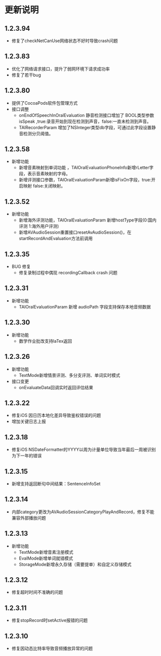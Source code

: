 # 更新说明  
## 1.2.3.94  
- 修复了checkNetCanUse网络状态不好时导致crash问题  

## 1.2.3.83  
- 优化了网络请求接口，提升了弱网环境下请求成功率  
- 修复了若干bug   

## 1.2.3.80  
- 提供了CocoaPods软件包管理方式  
- 接口调整  
  - onEndOfSpeechInOralEvaluation 静音检测接口增加了 BOOL类型参数isSpeak ,true:录音开始到现在检测到声音，false:一直未检测到声音。  
  - TAIRecorderParam 增加了NSInteger类型db字段，可通过此字段设置静音检测分贝阈值。
## 1.2.3.58  
- 新增功能    
  - 新增音素映射到单词功能 ，TAIOralEvaluationPhoneInfo新增rLetter字段，表示音素映射的字母。  
  - 新增评测接口参数，TAIOralEvaluationParam新增isFixOn字段，true:开启映射  false:关闭映射。  
 
## 1.2.3.52  
- 新增功能  
    - 新增海外评测功能，TAIOralEvaluationParam 新增hostType字段(0:国内评测 1:海外用户评测)
    - 新增AVAudioSession重置接口resetAvAudioSession()，在startRecordAndEvaluation方法前调用  

## 1.2.3.35

- BUG 修复
    - 修复录制过程中偶现 recordingCallback crash 问题

## 1.2.3.31

- 新增功能
    - TAIOralEvaluationParam 新增 audioPath 字段支持保存本地音频数据
    
## 1.2.3.30

- 新增功能
    - 数学作业批改支持laTex返回
    
## 1.2.3.26
   
- 新增功能
    - TextMode新增情景评测、多分支评测、单词实时模式
- 接口变更
    - onEvaluateData回调实时返回评估结果
    
## 1.2.3.22

 - 修复iOS 因日历本地化差异导致鉴权错误的问题
 - 增加关键日志上报

## 1.2.3.18

 - 修复iOS NSDateFormatter的YYYY以周为计量单位导致当年最后一周被识别为下一年的错误

## 1.2.3.15

- 新增支持返回断句中间结果：SentenceInfoSet

## 1.2.3.14

- 内部category更改为AVAudioSessionCategoryPlayAndRecord，修复不能兼容外部播放问题

## 1.2.3.13
   
- 新增功能
    - TextMode新增音素注册模式
    - EvalMode新增单词就错模式
    - StorageMode新增永久存储（需要提单）和自定义存储模式
 
## 1.2.3.12
 
 - 修复超时时间不准确的问题
 
## 1.2.3.11
 
 - 修复stopRecord时setActive报错的问题
 
## 1.2.3.10
 
 - 修复因动态比特率导致音频播放异常的问题












